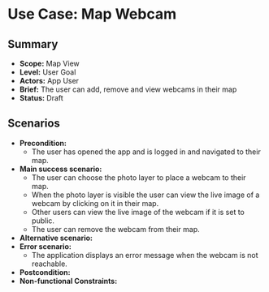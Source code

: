 # Use Case: Map Webcam

## Summary

- **Scope:** Map View
- **Level:** User Goal
- **Actors:** App User
- **Brief:** The user can add, remove and view webcams in their map
- **Status:** Draft

## Scenarios

- **Precondition:**
  - The user has opened the app and is logged in and navigated to their map.
- **Main success scenario:**
  - The user can choose the photo layer to place a webcam to their map.
  - When the photo layer is visible the user can view the live image of a webcam by clicking on it in their map.
  - Other users can view the live image of the webcam if it is set to public.
  - The user can remove the webcam from their map.
- **Alternative scenario:**
- **Error scenario:**
  - The application displays an error message when the webcam is not reachable.
- **Postcondition:**
- **Non-functional Constraints:**
